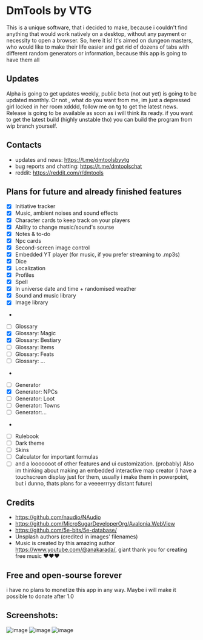 # DmTools by VTG
This is a unique software, that i decided to make, because i couldn't find anything that would work natively on a desktop,
without any payment or necessity to open a browser. So, here it is! It's aimed on dungeon masters, who would like to make 
their life easier and get rid of dozens of tabs with different random generators or information, because this app is going
to have them all
## Updates
Alpha is going to get updates weekly, public beta (not out yet) is going to be updated monthly. Or not , what do you want from me, im just a depressed girl locked in her room xdddd, follow me on tg to get the latest news. Release is going to be available as soon as i will think its ready. if you want to get the latest build (highly unstable tho) you can build the program from wip branch yourself.
## Contacts
* updates and news:
https://t.me/dmtoolsbyvtg
* bug reports and chatting:
https://t.me/dmtoolschat
* reddit:
https://reddit.com/r/dmtools
## Plans for future and already finished features
- [x] Initiative tracker
- [x] Music, ambient noises and sound effects
- [x] Character cards to keep track on your players
- [x] Ability to change music/sound's sourse
- [x] Notes & to-do
- [x] Npc cards
- [x] Second-screen image control
- [x] Embedded YT player (for music, if you prefer streaming to .mp3s)
- [x] Dice
- [x] Localization
- [x] Profiles
- [x] Spell 
- [x] In universe date and time + randomised weather 
- [x] Sound and music library
- [x] Image library
-
- [ ] Glossary
- [x] Glossary: Magic
- [x] Glossary: Bestiary
- [ ] Glossary: Items
- [ ] Glossary: Feats
- [ ] Glossary: ...
-
- [ ] Generator
- [x] Generator: NPCs
- [ ] Generator: Loot
- [ ] Generator: Towns
- [ ] Generator:...
-
- [ ] Rulebook
- [ ] Dark theme
- [ ] Skins
- [ ] Calculator for important formulas
- [ ] and a looooooot of other features and ui customization. (probably)
Also im thinking about making an embedded interactive map creator (i have a touchscreen display just for them, usually i make 
them in powerpoint, but i dunno, thats plans for a veeeerrryy distant future)

## Credits
- https://github.com/naudio/NAudio
- https://github.com/MicroSugarDeveloperOrg/Avalonia.WebView
- https://github.com/5e-bits/5e-database/
- Unsplash authors (credited in images' filenames)
- Music is created by this amazing author https://www.youtube.com/@anakarada/, giant thank you for creating free music ❤️❤️❤️

## Free and open-sourse forever
i have no plans to monetize this app in any way. Maybe i will make it possible to donate after 1.0
## Screenshots:
![image](https://github.com/thegoosewiththebowtie/dmtools/assets/153792474/5ec3c7dd-8a95-4bee-87a8-160d31342357)
![image](https://github.com/thegoosewiththebowtie/dmtools/assets/153792474/eb675e9d-a728-4935-bc40-443eaf03cd93)
![image](https://github.com/thegoosewiththebowtie/dmtools/assets/153792474/565f059b-4278-42b6-9c4d-e46891c694b0)




